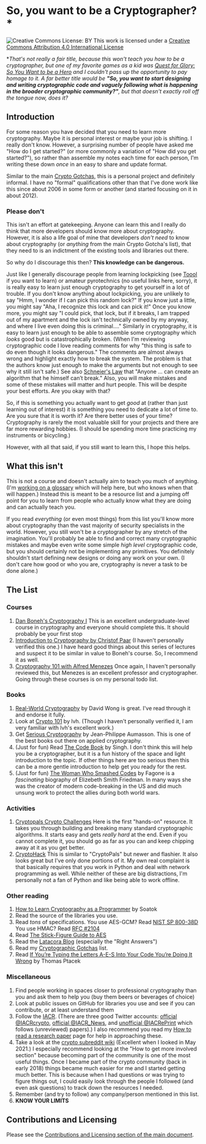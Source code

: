 # So, you want to be a Cryptographer?*

![Creative Commons License: BY](https://i.creativecommons.org/l/by/4.0/88x31.png)
This work is licensed under a [Creative Commons Attribution 4.0 International License](http://creativecommons.org/licenses/by/4.0/)

\**That's not really a fair title, because this won't teach you how to be a cryptographer,
but one of my favorite games as a kid was [Quest for Glory: So You Want to be a Hero](https://en.wikipedia.org/wiki/Quest_for_Glory:_So_You_Want_to_Be_a_Hero)
and I couldn't pass up the opportunity to pay homage to it.
A far better title would be **"So, you want to start designing and writing cryptographic code and vaguely following what is happening in the broader cryptographic community?"**,
but that doesn't exactly roll off the tongue now, does it?*

## Introduction

For some reason you have decided that you need to learn more cryptography.
Maybe it is personal interest or maybe your job is shifting.
I really don't know.
However, a surprising number of people have asked me "How do I get started?" (or more commonly a variation of "How did you get started?"),
so rather than assemble my notes each time for each person, I'm writing these down _once_ in an easy to share and update format.

Similar to the main [Crypto Gotchas](index.md), this is a personal project and definitely informal.
I have no "formal" qualifications other than that I've done work like this since about 2006 in some form or another (and started focusing on it in about 2012).

### Please don't

This isn't an effort at gatekeeping. Anyone can learn this and I really do think that more developers should know more about cryptography.
However, it is also a life goal of mine that developers *don't need* to know about cryptography (or *anything* from the main Crypto Gotcha's list),
that they need to is an indictment of the existing tools and libraries out there.

So why do I discourage this then? **This knowledge can be dangerous.**

Just like I generally discourage people from learning lockpicking (see [Toool](https://toool.nl/Toool) if you want to learn)
or amateur pyrotechnics (no useful links here, sorry),
it is really easy to learn just enough cryptography to get yourself in a lot of trouble.
If you don't know anything about lockpicking, you are unlikely to say "Hmm, I wonder if I can pick this random lock?"
If you know just a little, you might say "Aha, I recognize this lock and can pick it!"
Once you know more, you might say "I could pick, that lock, but if it breaks, I am trapped out of my apartment and the lock isn't technically owned by my anyway, and where I live even doing this is criminal...."
Similarly in cryptography, it is easy to learn just enough to be able to assemble some cryptography which *looks* good but is catastrophically broken.
(When I'm reviewing cryptographic code I love reading comments for why "this thing is safe to do even though it looks dangerous."
The comments are almost always wrong and highlight exactly how to break the system.
The problem is that the authors know just enough to make the arguments but not enough to see why it still isn't safe.)
See also [Schneier's Law](https://www.schneier.com/blog/archives/2011/04/schneiers_law.html) that "Anyone ... can create an algorithm that he himself can’t break."
Also, you will make mistakes and some of these mistakes will matter and hurt people.
This will be despite your best efforts.
Are you okay with that?

So, if this is something you actually want to get *good* at (rather than just learning out of interest) it is something you need to dedicate a lot of time to.
Are you sure that it is worth it? Are there better uses of your time?
Cryptography is rarely the most valuable skill for your projects and there are far more rewarding hobbies.
(I should be spending more time practicing my instruments or bicycling.)

However, with all that said, if you still want to learn this, I hope this helps.

## What this isn't

This is not a course and doesn't actually aim to teach you much of anything.
(I'm [working on a glossary](https://github.com/SalusaSecondus/CryptoGotchas/issues/15) which will help here, but who knows when that will happen.)
Instead this is meant to be a resource list and a jumping off point for you to learn from people who actually know what they are doing and can actually teach you.

If you read *everything* (or even most things) from this list you'll know more about cryptography than the vast majority of security specialists in the world.
However, you still won't be a cryptographer by any stretch of the imagination.
You'll probably be able to find and correct many cryptographic mistakes and maybe even write some simple *high level* cryptographic code,
but you should certainly not be implementing any primitives.
You definitely shouldn't start defining new designs or doing any work on your own.
(I don't care how good or who you are, cryptography is never a task to be done alone.)

## The List

### Courses

1. [Dan Boneh's Cryptography I](https://www.coursera.org/learn/crypto)
  This is an excellent undergraduate-level course in cryptography and everyone should complete this. It should probably be your first stop
1. [Introduction to Cryptography by Christof Paar](https://www.youtube.com/channel/UC1usFRN4LCMcfIV7UjHNuQg/videos)
  (I haven't personally verified this one.)
  I have heard good things about this series of lectures and suspect it to be similar in value to Boneh's course. So, I recommend it as well.
1. [Cryptography 101 with Alfred Menezes](https://cryptography101.ca/)
  Once again, I haven't personally reviewed this, but Menezes is an excellent professor and cryptographer. Going through these courses is on my personal todo list.

### Books

1. [Real-World Cryptography](https://www.manning.com/books/real-world-cryptography) by David Wong is great. I've read through it and endorse it fully.
1. Look at [Crypto 101](https://www.crypto101.io/) by lvh. (Though I haven't personally verified it, I am very familiar with lvh's excellent work.)
1. Get [Serious Cryptography](https://nostarch.com/seriouscrypto) by Jean-Philippe Aumasson. This is one of the best books out there on applied cryptography.
1. (Just for fun) Read [The Code Book](https://www.amazon.com/dp/0385495323) by Singh. I don't think this will help you be a cryptographer, but it is a fun history of the space and light introduction to the topic. If other things here are too serious then this can be a more gentle introduction to help get you ready for the rest.
1. (Just for fun) [The Woman Who Smashed Codes](https://www.amazon.com/dp/B01M0EOI6I) by Fagone is a *fascinating* biography of Elizebeth Smith Friedman. In many ways she was the creator of modern code-breaking in the US and did much unsung work to protect the allies during both world wars.

### Activities

1. [Cryptopals Crypto Challenges](https://cryptopals.com/)
  Here is the first "hands-on" resource. It takes you through building and breaking many standard cryptographic algorithms.
  It starts easy and gets *really hard* at the end. Even if you cannot complete it, you should go as far as you can and keep chipping away at it as you get better.
1. [CryptoHack](https://cryptohack.org/)
  This is similar to "CryptoPals" but newer and flashier. It also looks great but I've only done portions of it.
  My own real complaint is that basically requires that you work in Python and deal with network programming as well.
  While neither of these are big distractions, I'm personally not a fan of Python and like being able to work offline.

### Other reading

1. [How to Learn Cryptography as a Programmer](https://soatok.blog/2020/06/10/how-to-learn-cryptography-as-a-programmer/) by Soatok
1. Read the source of the libraries you use.
1. Read *tons* of specifications. You use AES-GCM? Read [NIST SP 800-38D](https://nvlpubs.nist.gov/nistpubs/Legacy/SP/nistspecialpublication800-38d.pdf) You use HMAC? Read [RFC #2104](https://tools.ietf.org/html/rfc2104)
1. Read [The Stick-Figure Guide to AES](http://www.moserware.com/2009/09/stick-figure-guide-to-advanced.html)
1. Read the [Latacora Blog](https://latacora.singles/) (especially the "Right Answers")
1. Read my [Cryptographic Gotchas](./index.md) list.
1. Read [If You’re Typing the Letters A-E-S Into Your Code You’re Doing It Wrong](https://web.archive.org/web/20221003122612/https://www.e-x-a.org/stuff/articles/typing-a-e-s/) by Thomas Ptacek

### Miscellaneous

1. Find people working in spaces closer to professional cryptography than you and ask them to help you (buy them beers or beverages of choice)
1. Look at public issues on GitHub for libraries you use and see if you can contribute, or at least understand them
1. Follow the [IACR](https://www.iacr.org/). (There are three good Twitter accounts: [official @IACRcrypto](https://twitter.com/IACRcrypto), [official @IACR_News](https://twitter.com/IACR_News), and  [unofficial @IACRePrint](https://twitter.com/IACRePrint) which follows (unreviewed) papers).) I also recommend you read my [How to read a research paper](how_to_read.md) page for help in approaching these.
1. Take a look at the [crypto subreddit wiki](https://www.reddit.com/r/crypto/wiki/index) (Excellent when I looked in May 2021.)
  I especially recommend looking at the "How to get more involved section" because becoming part of the community is one of the most useful things.
  Once I became part of the crypto community (back in early 2018) things became much easier for me and I started getting much better.
  This is because when I had questions or was trying to figure things out,
  I could easily look through the people I followed (and even ask questions) to track down the resources I needed.
1. Remember (and try to follow) any company/person mentioned in this list.
1. **KNOW YOUR LIMITS**

## Contributions and Licensing

Please see the [Contributions and Licensing section of the main document](index.md#contributions-and-licensing).
